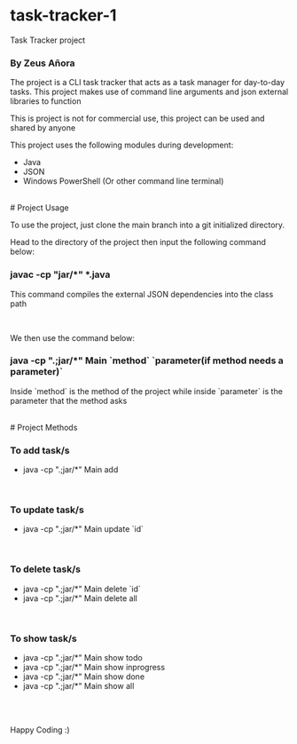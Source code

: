 # task-tracker-1
Task Tracker project

<h3>By Zeus Añora</h3>

<p>The project is a CLI task tracker that acts as a task manager for day-to-day tasks. This project makes use of command line arguments and json external libraries to function</p>

<p>This is project is not for commercial use, this project can be used and shared by anyone</p>

<p>This project uses the following modules during development:</p>
<ul>
  <li>Java</li>
  <li>JSON</li>
  <li>Windows PowerShell (Or other command line terminal)</li>
</ul>

<br>
# Project Usage
<p>To use the project, just clone the main branch into a git initialized directory.</p>
<p>Head to the directory of the project then input the following command below:</p>
<h3>javac -cp "jar/*" *.java</h3>
<p>This command compiles the external JSON dependencies into the class path</p>
<br>
<p>We then use the command below:</p>
<h3>java -cp ".;jar/*" Main `method` `parameter(if method needs a parameter)` </h3>
<p>Inside `method` is the method of the project while inside `parameter` is the parameter that the method asks</p>

<br>
# Project Methods
<h3>To add task/s</h3>
<ul>
  <li>java -cp ".;jar/*" Main add</li>
</ul>
<br>
<h3>To update task/s</h3>
<ul>
  <li>java -cp ".;jar/*" Main update `id`</li>
</ul>
<br>
<h3>To delete task/s</h3>
<ul>
  <li>java -cp ".;jar/*" Main delete `id`</li>
  <li>java -cp ".;jar/*" Main delete all</li>
</ul>
<br>
<h3>To show task/s</h3>
<ul>
  <li>java -cp ".;jar/*" Main show todo</li>
  <li>java -cp ".;jar/*" Main show inprogress</li>
  <li>java -cp ".;jar/*" Main show done</li>
  <li>java -cp ".;jar/*" Main show all</li>
</ul>

<br><br>
<p>Happy Coding :)</p>

